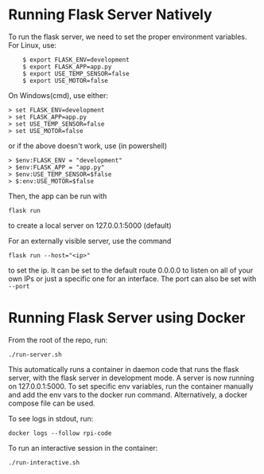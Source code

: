 # Running Flask Server Natively
To run the flask server, we need to set the proper environment variables. 
For Linux, use: 
```
    $ export FLASK_ENV=development
    $ export FLASK_APP=app.py
    $ export USE_TEMP_SENSOR=false
    $ export USE_MOTOR=false
```

On Windows(cmd), use either:
```
> set FLASK_ENV=development
> set FLASK_APP=app.py
> set USE_TEMP_SENSOR=false
> set USE_MOTOR=false
```

or if the above doesn't work, use (in powershell)
```
> $env:FLASK_ENV = "development"
> $env:FLASK_APP = "app.py"
> $env:USE_TEMP_SENSOR=$false
> $:env:USE_MOTOR=$false
```

Then, the app can be run with 
```
flask run 
```
to create a local server on 127.0.0.1:5000 (default) 

For an externally visible server, use the command 
```
flask run --host="<ip>"
```
to set the ip. It can be set to the default route 0.0.0.0 to listen on all of your own IPs or just a specific one for an interface. 
The port can also be set with `--port`

# Running Flask Server using Docker

From the root of the repo, run:

`./run-server.sh`

This automatically runs a container in daemon code that runs the flask server, with the flask server in development mode.
A server is now running on 127.0.0.1:5000.
To set specific env variables, run the container manually and add the env vars to the docker run command.
Alternatively, a docker compose file can be used.

To see logs in stdout, run:

`docker logs --follow rpi-code`

To run an interactive session in the container:

`./run-interactive.sh`
